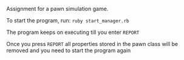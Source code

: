 Assignment for a pawn simulation game.

To start the program, run:
`ruby start_manager.rb`

The program keeps on executing till you enter `REPORT`

Once you press `REPORT` all properties stored in the pawn class will be removed and you need to start the program again
